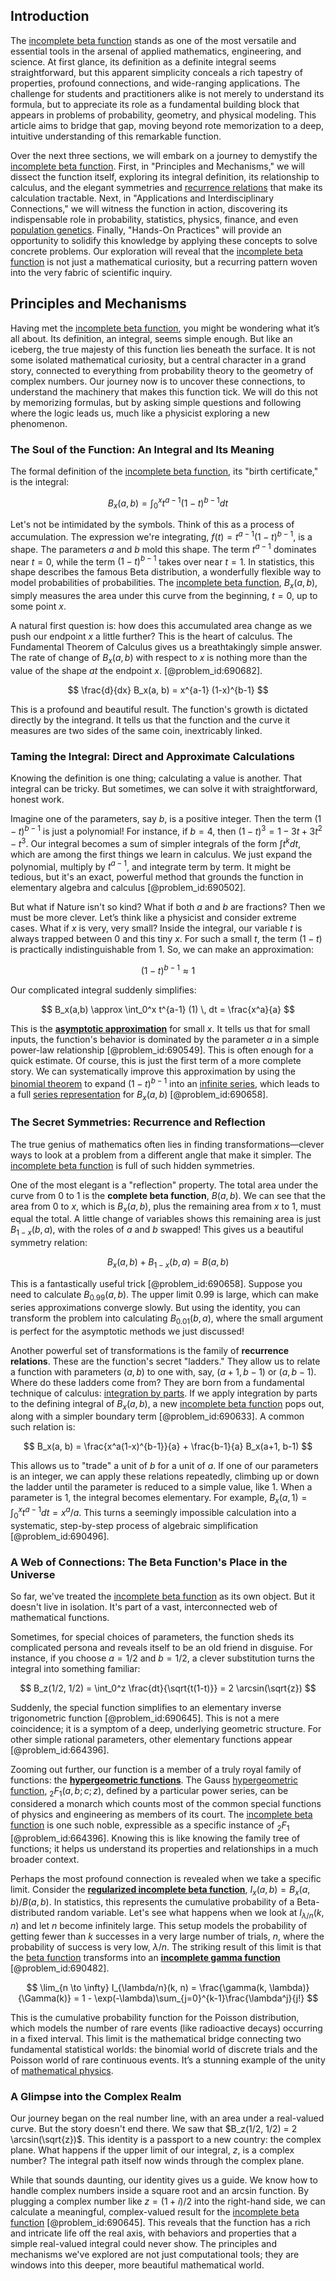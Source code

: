 ## Introduction
The [incomplete beta function](@article_id:203553) stands as one of the most versatile and essential tools in the arsenal of applied mathematics, engineering, and science. At first glance, its definition as a definite integral seems straightforward, but this apparent simplicity conceals a rich tapestry of properties, profound connections, and wide-ranging applications. The challenge for students and practitioners alike is not merely to understand its formula, but to appreciate its role as a fundamental building block that appears in problems of probability, geometry, and physical modeling. This article aims to bridge that gap, moving beyond rote memorization to a deep, intuitive understanding of this remarkable function.

Over the next three sections, we will embark on a journey to demystify the [incomplete beta function](@article_id:203553). First, in "Principles and Mechanisms," we will dissect the function itself, exploring its integral definition, its relationship to calculus, and the elegant symmetries and [recurrence relations](@article_id:276118) that make its calculation tractable. Next, in "Applications and Interdisciplinary Connections," we will witness the function in action, discovering its indispensable role in probability, statistics, physics, finance, and even [population genetics](@article_id:145850). Finally, "Hands-On Practices" will provide an opportunity to solidify this knowledge by applying these concepts to solve concrete problems. Our exploration will reveal that the [incomplete beta function](@article_id:203553) is not just a mathematical curiosity, but a recurring pattern woven into the very fabric of scientific inquiry.

## Principles and Mechanisms

Having met the [incomplete beta function](@article_id:203553), you might be wondering what it’s all about. Its definition, an integral, seems simple enough. But like an iceberg, the true majesty of this function lies beneath the surface. It is not some isolated mathematical curiosity, but a central character in a grand story, connected to everything from probability theory to the geometry of complex numbers. Our journey now is to uncover these connections, to understand the machinery that makes this function tick. We will do this not by memorizing formulas, but by asking simple questions and following where the logic leads us, much like a physicist exploring a new phenomenon.

### The Soul of the Function: An Integral and Its Meaning

The formal definition of the [incomplete beta function](@article_id:203553), its "birth certificate," is the integral:

$$
B_x(a, b) = \int_0^x t^{a-1} (1-t)^{b-1} dt
$$

Let's not be intimidated by the symbols. Think of this as a process of accumulation. The expression we're integrating, $f(t) = t^{a-1}(1-t)^{b-1}$, is a shape. The parameters $a$ and $b$ mold this shape. The term $t^{a-1}$ dominates near $t=0$, while the term $(1-t)^{b-1}$ takes over near $t=1$. In statistics, this shape describes the famous Beta distribution, a wonderfully flexible way to model probabilities of probabilities. The [incomplete beta function](@article_id:203553), $B_x(a,b)$, simply measures the area under this curve from the beginning, $t=0$, up to some point $x$.

A natural first question is: how does this accumulated area change as we push our endpoint $x$ a little further? This is the heart of calculus. The Fundamental Theorem of Calculus gives us a breathtakingly simple answer. The rate of change of $B_x(a,b)$ with respect to $x$ is nothing more than the value of the shape *at* the endpoint $x$. [@problem_id:690682].

$$
\frac{d}{dx} B_x(a, b) = x^{a-1} (1-x)^{b-1}
$$

This is a profound and beautiful result. The function's growth is dictated directly by the integrand. It tells us that the function and the curve it measures are two sides of the same coin, inextricably linked.

### Taming the Integral: Direct and Approximate Calculations

Knowing the definition is one thing; calculating a value is another. That integral can be tricky. But sometimes, we can solve it with straightforward, honest work.

Imagine one of the parameters, say $b$, is a positive integer. Then the term $(1-t)^{b-1}$ is just a polynomial! For instance, if $b=4$, then $(1-t)^3 = 1 - 3t + 3t^2 - t^3$. Our integral becomes a sum of simpler integrals of the form $\int t^k dt$, which are among the first things we learn in calculus. We just expand the polynomial, multiply by $t^{a-1}$, and integrate term by term. It might be tedious, but it's an exact, powerful method that grounds the function in elementary algebra and calculus [@problem_id:690502].

But what if Nature isn't so kind? What if both $a$ and $b$ are fractions? Then we must be more clever. Let’s think like a physicist and consider extreme cases. What if $x$ is very, very small? Inside the integral, our variable $t$ is always trapped between $0$ and this tiny $x$. For such a small $t$, the term $(1-t)$ is practically indistinguishable from $1$. So, we can make an approximation:

$$
(1-t)^{b-1} \approx 1
$$

Our complicated integral suddenly simplifies:

$$
B_x(a,b) \approx \int_0^x t^{a-1} (1) \, dt = \frac{x^a}{a}
$$

This is the **[asymptotic approximation](@article_id:275376)** for small $x$. It tells us that for small inputs, the function's behavior is dominated by the parameter $a$ in a simple power-law relationship [@problem_id:690549]. This is often enough for a quick estimate. Of course, this is just the first term of a more complete story. We can systematically improve this approximation by using the [binomial theorem](@article_id:276171) to expand $(1-t)^{b-1}$ into an [infinite series](@article_id:142872), which leads to a full [series representation](@article_id:175366) for $B_x(a,b)$ [@problem_id:690658].

### The Secret Symmetries: Recurrence and Reflection

The true genius of mathematics often lies in finding transformations—clever ways to look at a problem from a different angle that make it simpler. The [incomplete beta function](@article_id:203553) is full of such hidden symmetries.

One of the most elegant is a "reflection" property. The total area under the curve from $0$ to $1$ is the **complete beta function**, $B(a,b)$. We can see that the area from $0$ to $x$, which is $B_x(a,b)$, plus the remaining area from $x$ to $1$, must equal the total. A little change of variables shows this remaining area is just $B_{1-x}(b,a)$, with the roles of $a$ and $b$ swapped! This gives us a beautiful symmetry relation:

$$
B_x(a,b) + B_{1-x}(b,a) = B(a,b)
$$

This is a fantastically useful trick [@problem_id:690658]. Suppose you need to calculate $B_{0.99}(a,b)$. The upper limit $0.99$ is large, which can make series approximations converge slowly. But using the identity, you can transform the problem into calculating $B_{0.01}(b,a)$, where the small argument is perfect for the asymptotic methods we just discussed!

Another powerful set of transformations is the family of **recurrence relations**. These are the function's secret "ladders." They allow us to relate a function with parameters $(a,b)$ to one with, say, $(a+1, b-1)$ or $(a, b-1)$. Where do these ladders come from? They are born from a fundamental technique of calculus: [integration by parts](@article_id:135856). If we apply integration by parts to the defining integral of $B_x(a,b)$, a new [incomplete beta function](@article_id:203553) pops out, along with a simpler boundary term [@problem_id:690633]. A common such relation is:

$$
B_x(a, b) = \frac{x^a(1-x)^{b-1}}{a} + \frac{b-1}{a} B_x(a+1, b-1)
$$

This allows us to "trade" a unit of $b$ for a unit of $a$. If one of our parameters is an integer, we can apply these relations repeatedly, climbing up or down the ladder until the parameter is reduced to a simple value, like 1. When a parameter is 1, the integral becomes elementary. For example, $B_x(a,1) = \int_0^x t^{a-1} dt = x^a/a$. This turns a seemingly impossible calculation into a systematic, step-by-step process of algebraic simplification [@problem_id:690496].

### A Web of Connections: The Beta Function's Place in the Universe

So far, we've treated the [incomplete beta function](@article_id:203553) as its own object. But it doesn't live in isolation. It's part of a vast, interconnected web of mathematical functions.

Sometimes, for special choices of parameters, the function sheds its complicated persona and reveals itself to be an old friend in disguise. For instance, if you choose $a=1/2$ and $b=1/2$, a clever substitution turns the integral into something familiar:

$$
B_z(1/2, 1/2) = \int_0^z \frac{dt}{\sqrt{t(1-t)}} = 2 \arcsin(\sqrt{z})
$$

Suddenly, the special function simplifies to an elementary inverse trigonometric function [@problem_id:690645]. This is not a mere coincidence; it is a symptom of a deep, underlying geometric structure. For other simple rational parameters, other elementary functions appear [@problem_id:664396].

Zooming out further, our function is a member of a truly royal family of functions: the **[hypergeometric functions](@article_id:184838)**. The Gauss [hypergeometric function](@article_id:202982), $_2F_1(a,b;c;z)$, defined by a particular power series, can be considered a monarch which counts most of the common special functions of physics and engineering as members of its court. The [incomplete beta function](@article_id:203553) is one such noble, expressible as a specific instance of $_2F_1$ [@problem_id:664396]. Knowing this is like knowing the family tree of functions; it helps us understand its properties and relationships in a much broader context.

Perhaps the most profound connection is revealed when we take a specific limit. Consider the **[regularized incomplete beta function](@article_id:180963)**, $I_x(a,b) = B_x(a,b) / B(a,b)$. In statistics, this represents the cumulative probability of a Beta-distributed random variable. Let's see what happens when we look at $I_{\lambda/n}(k, n)$ and let $n$ become infinitely large. This setup models the probability of getting fewer than $k$ successes in a very large number of trials, $n$, where the probability of success is very low, $\lambda/n$. The striking result of this limit is that the [beta function](@article_id:143265) transforms into an **[incomplete gamma function](@article_id:189713)** [@problem_id:690482].

$$
\lim_{n \to \infty} I_{\lambda/n}(k, n) = \frac{\gamma(k, \lambda)}{\Gamma(k)} = 1 - \exp(-\lambda)\sum_{j=0}^{k-1}\frac{\lambda^j}{j!}
$$

This is the cumulative probability function for the Poisson distribution, which models the number of rare events (like radioactive decays) occurring in a fixed interval. This limit is the mathematical bridge connecting two fundamental statistical worlds: the binomial world of discrete trials and the Poisson world of rare continuous events. It’s a stunning example of the unity of [mathematical physics](@article_id:264909).

### A Glimpse into the Complex Realm

Our journey began on the real number line, with an area under a real-valued curve. But the story doesn't end there. We saw that $B_z(1/2, 1/2) = 2 \arcsin(\sqrt{z})$. This identity is a passport to a new country: the complex plane. What happens if the upper limit of our integral, $z$, is a complex number? The integral path itself now winds through the complex plane.

While that sounds daunting, our identity gives us a guide. We know how to handle complex numbers inside a square root and an arcsin function. By plugging a complex number like $z = (1+i)/2$ into the right-hand side, we can calculate a meaningful, complex-valued result for the [incomplete beta function](@article_id:203553) [@problem_id:690645]. This reveals that the function has a rich and intricate life off the real axis, with behaviors and properties that a simple real-valued integral could never show. The principles and mechanisms we've explored are not just computational tools; they are windows into this deeper, more beautiful mathematical world.